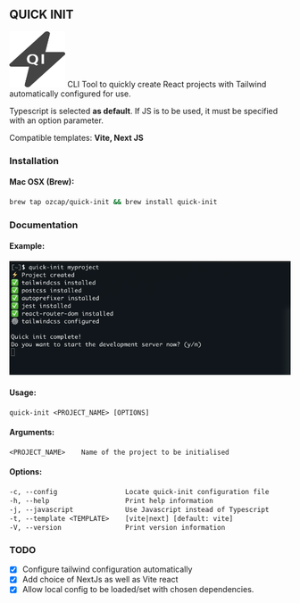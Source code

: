 ## QUICK INIT
<img src="https://github.com/OZCAP/quick-init/blob/main/logo.svg" alt="Quick Init Logo" width="100" height="100">
CLI Tool to quickly create React projects with Tailwind automatically configured for use.

Typescript is selected **as default**. If JS is to be used, it must be specified with an option parameter.

Compatible templates: **Vite, Next JS**

### Installation
#### Mac OSX (Brew):
```bash
brew tap ozcap/quick-init && brew install quick-init
```

### Documentation

#### Example:
<img src="https://github.com/OZCAP/quick-init/blob/main/working-sample.png" alt="Quick Init Usage Example">

#### Usage:
    quick-init <PROJECT_NAME> [OPTIONS]

#### Arguments:
    <PROJECT_NAME>    Name of the project to be initialised

#### Options:
    -c, --config                 Locate quick-init configuration file
    -h, --help                   Print help information
    -j, --javascript             Use Javascript instead of Typescript
    -t, --template <TEMPLATE>    [vite|next] [default: vite]
    -V, --version                Print version information
    
### TODO
- [x] Configure tailwind configuration automatically
- [x] Add choice of NextJs as well as Vite react
- [x] Allow local config to be loaded/set with chosen dependencies.
